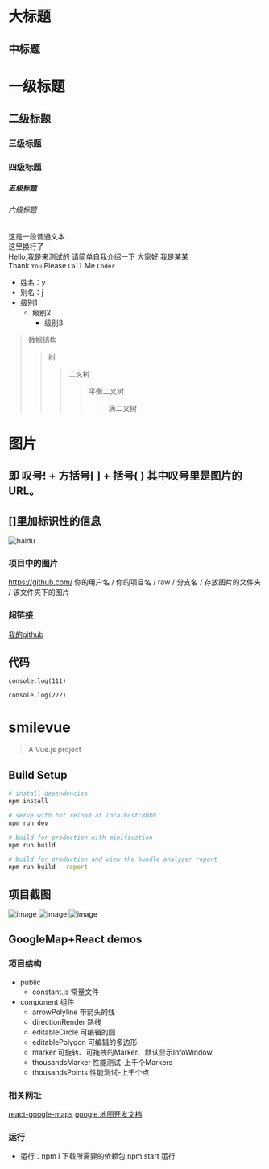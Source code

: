 大标题
=
中标题
-
# 一级标题
## 二级标题
### 三级标题
### 四级标题
##### 五级标题
###### 六级标题
这是一段普通文本<br>
这里换行了<br>
    Hello,我是来测试的
    请简单自我介绍一下
    大家好
    我是某某
   <br>
Thank `You`.Please `Call` Me `Coder`<br>
* 姓名：y<br>
* 别名：j<br>
* 级别1
  * 级别2
    * 级别3
>数据结构
>>树
>>>二叉树
>>>>平衡二叉树  
>>>>>满二叉树  

图片
=
即 叹号! + 方括号[ ] + 括号( ) 其中叹号里是图片的URL。
-
[]里加标识性的信息
-
![baidu](http://www.baidu.com/img/bdlogo.gif "百度logo")  

### 项目中的图片
https://github.com/ 你的用户名 / 你的项目名 / raw / 分支名 / 存放图片的文件夹 / 该文件夹下的图片

### 超链接
[我的github](https://github.com/yujianli "yjl")

代码
-

```
console.log(111)
```

```
console.log(222)
```

# smilevue

> A Vue.js project

## Build Setup

``` bash
# install dependencies
npm install

# serve with hot reload at localhost:8080
npm run dev

# build for production with minification
npm run build

# build for production and view the bundle analyzer report
npm run build --report
```

## 项目截图
![image](https://github.com/yujianli/VueProject/blob/master/src/assets/screenshot/intro_1.jpg)
![image](https://github.com/yujianli/VueProject/blob/master/src/assets/screenshot/intro_2.jpg)
![image](https://github.com/yujianli/VueProject/blob/master/src/assets/screenshot/intro_3.jpg)





## GoogleMap+React demos

### 项目结构
- public
  - constant.js 常量文件
- component 组件
    - arrowPolyline 带箭头的线
    - directionRender 路线
    - editableCircle 可编辑的圆
    - editablePolygon 可编辑的多边形
    - marker 可旋转、可拖拽的Marker、默认显示InfoWindow
    - thousandsMarker 性能测试-上千个Markers
    - thousandsPoints 性能测试-上千个点


### 相关网址
[react-google-maps](https://github.com/tomchentw/react-google-maps)
[google 地图开发文档](https://developers.google.com/maps/documentation/javascript/tutorial)

### 运行
- 运行：npm i 下载所需要的依赖包,npm start 运行
